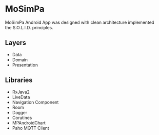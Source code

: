 # MoSimPa

MoSimPa Android App  was designed with clean architecture implemented the S.O.L.I.D. principles.

## Layers
- Data
- Domain
- Presentation

## Libraries

- RxJava2
- LiveData
- Navigation Component
- Room
- Dagger
- Corutines
- MPAndroidChart
- Paho MQTT Client


